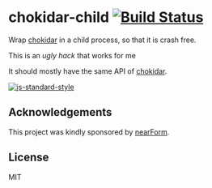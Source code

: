 # chokidar-child [![Build Status](https://travis-ci.org/mcollina/chokidar-child.png)](https://travis-ci.org/mcollina/chokidar-child)


Wrap [chokidar](http://npm.im/chokidar) in a child process, so that it is crash free.

This is an _ugly hack_ that works for me

It should mostly have the same API of
[chokidar](http://npm.im/chokidar).

[![js-standard-style](https://raw.githubusercontent.com/feross/standard/master/badge.png)](https://github.com/feross/standard)

## Acknowledgements

This project was kindly sponsored by [nearForm](http://nearform.com).

## License

MIT

